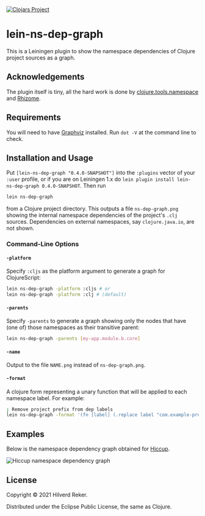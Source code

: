 [![Clojars Project](https://img.shields.io/clojars/v/lein-ns-dep-graph.svg)](https://clojars.org/lein-ns-dep-graph)

# lein-ns-dep-graph

This is a Leiningen plugin to show the namespace dependencies of Clojure project
sources as a graph.

## Acknowledgements

The plugin itself is tiny, all the hard work is done by
[clojure.tools.namespace](https://github.com/clojure/tools.namespace) and
[Rhizome](https://github.com/ztellman/rhizome).

## Requirements

You will need to have [Graphviz](http://www.graphviz.org/) installed. Run `dot
-V` at the command line to check.

## Installation and Usage

Put `[lein-ns-dep-graph "0.4.0-SNAPSHOT"]` into the `:plugins` vector of your
`:user` profile, or if you are on Leiningen 1.x do `lein plugin install
lein-ns-dep-graph 0.4.0-SNAPSHOT`. Then run

```sh
lein ns-dep-graph
```

from a Clojure project directory. This outputs a file `ns-dep-graph.png` showing
the internal namespace dependencies of the project's `.clj` sources.
Dependencies on external namespaces, say `clojure.java.io`, are not shown.

### Command-Line Options
#### `-platform`
Specify `:cljs` as the platform argument to generate a graph for ClojureScript:

```sh
lein ns-dep-graph -platform :cljs # or
lein ns-dep-graph -platform :clj # (default)
```

#### `-parents`
Specify `-parents` to generate a graph showing only the nodes that have (one of)
those namespaces as their transitive parent:

```sh
lein ns-dep-graph -parents [my-app.module.b.core]
```

#### `-name`
Output to the file `NAME.png` instead of `ns-dep-graph.png`.

#### `-format`
A clojure form representing a unary function that will be applied to each namespace label.
For example:
```sh
; Remove project prefix from dep labels
lein ns-dep-graph -format '(fn [label] (.replace label "com.example-project." ""))'
```

## Examples

Below is the namespace dependency graph obtained for
[Hiccup](https://github.com/weavejester/hiccup).

![Hiccup namespace dependency graph](http://hilverd.github.com/lein-ns-dep-graph/img/hiccup.png)

## License

Copyright © 2021 Hilverd Reker.

Distributed under the Eclipse Public License, the same as Clojure.
